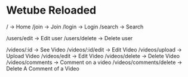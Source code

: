 # Wetube Reloaded

/ -> Home
/join -> Join
/login -> Login
/search -> Search

/users/edit -> Edit user
/users/delete -> Delete user

/videos/:id -> See Video
/videos/:id/edit -> Edit Video
/videos/upload -> Upload Video
/videos/edit -> Edit Video
/videos/delete -> Delete Video
/videos/comments -> Comment on a video
/videos/comments/delete -> Delete A Comment of a Video
